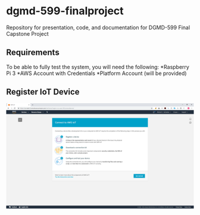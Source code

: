 # dgmd-599-finalproject
Repository for presentation, code, and documentation for DGMD-599 Final Capstone Project
## Requirements
To be able to fully test the system, you will need the following:
*Raspberry Pi 3
*AWS Account with Credentials
*Platform Account (will be provided)
## Register IoT Device

![Register Device](Documentation/Images/dgmd-599-aws-iot-register-device-dec2018.png)
